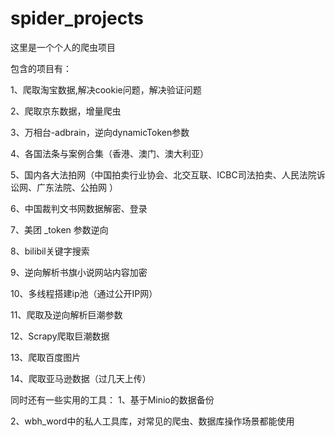 # spider_projects
这里是一个个人的爬虫项目

包含的项目有：

1、爬取淘宝数据,解决cookie问题，解决验证问题

2、爬取京东数据，增量爬虫

3、万相台-adbrain，逆向dynamicToken参数

4、各国法条与案例合集（香港、澳门、澳大利亚）

5、国内各大法拍网（中国拍卖行业协会、北交互联、ICBC司法拍卖、人民法院诉讼网、广东法院、公拍网 ）

6、中国裁判文书网数据解密、登录

7、美团 _token 参数逆向

8、bilibil关键字搜索

9、逆向解析书旗小说网站内容加密

10、多线程搭建ip池（通过公开IP网）

11、爬取及逆向解析巨潮参数

12、Scrapy爬取巨潮数据

13、爬取百度图片

14、爬取亚马逊数据（过几天上传）


同时还有一些实用的工具：
1、基于Minio的数据备份

2、wbh_word中的私人工具库，对常见的爬虫、数据库操作场景都能使用
